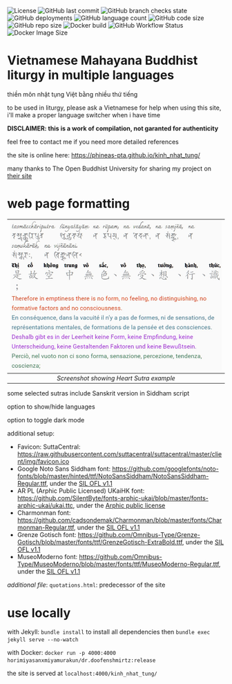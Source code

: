 ![License](https://img.shields.io/github/license/phineas-pta/kinh_nhat_tung)
![GitHub last commit](https://img.shields.io/github/last-commit/phineas-pta/kinh_nhat_tung?logo=git)
![GitHub branch checks state](https://img.shields.io/github/checks-status/phineas-pta/kinh_nhat_tung/master?logo=github)
![GitHub deployments](https://img.shields.io/github/deployments/phineas-pta/kinh_nhat_tung/github-pages?logo=jekyll&label=Github%20page)
![GitHub language count](https://img.shields.io/github/languages/count/phineas-pta/kinh_nhat_tung?logo=github)
![GitHub code size](https://img.shields.io/github/languages/code-size/phineas-pta/kinh_nhat_tung?logo=github)
![GitHub repo size](https://img.shields.io/github/repo-size/phineas-pta/kinh_nhat_tung?logo=github)
![Docker build](https://img.shields.io/docker/automated/horimiyasanxmiyamurakun/dr.doofenshmirtz?logo=docker)
![GitHub Workflow Status](https://img.shields.io/github/workflow/status/phineas-pta/kinh_nhat_tung/Publish%20Docker%20image?logo=docker)
![Docker Image Size](https://img.shields.io/docker/image-size/horimiyasanxmiyamurakun/dr.doofenshmirtz?logo=docker)

# Vietnamese Mahayana Buddhist liturgy in multiple languages

thiền môn nhật tụng Việt bằng nhiều thứ tiếng

to be used in liturgy, please ask a Vietnamese for help when using this site, i'll make a proper language switcher when i have time

**DISCLAIMER: this is a work of compilation, not garanted for authenticity**

feel free to contact me if you need more detailed references

the site is online here: https://phineas-pta.github.io/kinh_nhat_tung/

many thanks to The Open Buddhist University for sharing my project on [their site](https://buddhistuniversity.net/content/reference/kinh-nhat-tung_phineas-pta)

# web page formatting

| ![Screenshot showing Heart Sutra example](assets/example_heart_sutra.png) |
|:--:|
| *Screenshot showing Heart Sutra example* |

some selected sutras include Sanskrit version in Siddham script

option to show/hide languages

option to toggle dark mode

additional setup:

 - Favicon: SuttaCentral: https://raw.githubusercontent.com/suttacentral/suttacentral/master/client/img/favicon.ico
 - Google Noto Sans Siddham font: https://github.com/googlefonts/noto-fonts/blob/master/hinted/ttf/NotoSansSiddham/NotoSansSiddham-Regular.ttf, under the [SIL OFL v1.1](assets/fonts/OFL.txt)
 - AR PL (Arphic Public Licensed) UKaiHK font: https://github.com/SilentByte/fonts-arphic-ukai/blob/master/fonts-arphic-ukai/ukai.ttc, under the [Arphic public license](assets/fonts/ARPHICPL.txt)
 - Charmonman font: https://github.com/cadsondemak/Charmonman/blob/master/fonts/Charmonman-Regular.ttf, under the [SIL OFL v1.1](assets/fonts/OFL.txt)
 - Grenze Gotisch font: https://github.com/Omnibus-Type/Grenze-Gotisch/blob/master/fonts/ttf/GrenzeGotisch-ExtraBold.ttf, under the [SIL OFL v1.1](assets/fonts/OFL.txt)
 - MuseoModerno font: https://github.com/Omnibus-Type/MuseoModerno/blob/master/fonts/ttf/MuseoModerno-Regular.ttf, under the [SIL OFL v1.1](assets/fonts/OFL.txt)

*additional file*: `quotations.html`: predecessor of the site

# use locally

with Jekyll: `bundle install` to install all dependencies then `bundle exec jekyll serve --no-watch`

with Docker: `docker run -p 4000:4000 horimiyasanxmiyamurakun/dr.doofenshmirtz:release`

the site is served at `localhost:4000/kinh_nhat_tung/`
